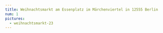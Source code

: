 ```yaml
---
title: Weihnachtsmarkt am Essenplatz im Märchenviertel in 12555 Berlin Köpenick am 9.12.2023 12-20 Uhr
num: 1
pictures:
  - weihnachtsmarkt-23
---
```

